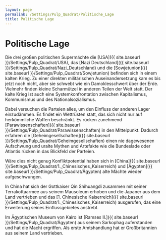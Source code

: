 ```yaml
---
layout: page
permalink: /Settings/Pulp_Quadrat/Politische_Lage
title: Politische Lage
---
```


# Politische Lage

Die drei großen politischen Supermächte die [USA]({{ site.baseurl }}/Settings/Pulp_Quadrat/USA), das [Nazi Deutschland]({{ site.baseurl }}/Settings/Pulp_Quadrat/Nazi_Deutschland) und die [Sowjetunion]({{ site.baseurl }}/Settings/Pulp_Quadrat/Sowjetunion) befinden sich in einem kalten Krieg. Zu einer direkten militärischen Auseinandersetzung kam es bis jetzt noch nicht, aber sie schwebt wie ein Damoklesschwert über der Erde. Vielmehr finden kleine Scharmützel in anderen Teilen der Welt statt. Der kalte Krieg ist auch eine Systemkonfrontation zwischen Kapitalismus, Kommunismus und des Nationalsozialismus.

Dabei versuchen die Parteien alles, um den Einfluss der anderen Lager einzudämmen. Es findet ein Wettrüsten statt, das sich nicht nur auf herkömmliche Waffen beschränkt. Es rücken zunehmend [Parawissenschaften]({{ site.baseurl }}/Settings/Pulp_Quadrat/Parawissenschaften) in den Mittelpunkt. Dadurch erfahren die [Geheimgesellschaften]({{ site.baseurl }}/Settings/Pulp_Quadrat/Geheimgesellschaften) einen nie dagewesenen Aufschwung und uralte Mythen und Artefakte wie die Bundeslade oder Atlantis rücken in das Blickfeld der Parteien.

Wäre dies nicht genug Konfliktpotential haben sich in [China]({{ site.baseurl }}/Settings/Pulp_Quadrat/1._Chinesisches_Kaiserreich) und [Ägypten]({{ site.baseurl }}/Settings/Pulp_Quadrat/Ägypten) alte Mächte wieder aufgeschwungen.

In China hat sich der Gottkaiser Qin Shihuangdi zusammen mit seiner Terrakottaarmee aus seinem Mausoleum erhoben und die Japaner aus dem Land vertrieben und das [1. Chinesische Kaiserreich]({{ site.baseurl }}/Settings/Pulp_Quadrat/1._Chinesisches_Kaiserreich) ausgerufen, das eine Erweiterung seines Einflussgebietes anstrebt.

Im Ägyptischen Museum von Kairo ist [Ramses II.]({{ site.baseurl }}/Settings/Pulp_Quadrat/Ägypten) aus seinem Sarkophag auferstanden und hat die Macht ergriffen. Als erste Amtshandlung hat er Großbritannien aus seinem Land vertrieben.
